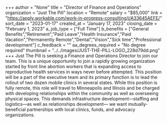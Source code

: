 +++
author = "None"
title = "Director of Finance and Operations"
organization = "Just The Pill"
location = "Remote"
salary = "$85,000"
link = "https://apply.workable.com/work-in-progress-consulting/j/A33645AEFE/"
sort_date = "2023-01-17"
created_at = "January 17, 2023"
closing_date = "February 1, 2023"
a_job_type = ["Full Time"]
b_benefits = ["General Benefits","Retirement","Paid Leave","Health Insurance","Paid Vacation","Permanently Remote","Dental","Vision","Sick time","Professional development"]
c_feedback = ""
aa_degrees_required = "No degree required"
thumbnail = "../../images/JUST-THE-PILL-LOGO_228d79dd.png"
+++
Just The Pill is seeking a Finance and Operations Director to join our team. This is a unique opportunity to join a rapidly growing organization started by front line abortion workers that is expanding access to reproductive health services in ways never before attempted. This position will be a part of the executive team and its primary function is to lead the rollout of two dozen mobile clinics in several states. While this position is fully remote, this role will travel to Minneapolis and Illinois and be charged with developing relationships within the community as well as overseeing physical spaces. This demands infrastructure development—staffing and logistics—as well as relationships development— we want mutually-beneficial partnerships with local clinics, funds, and advocacy organizations.
